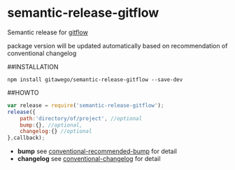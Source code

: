 # semantic-release-gitflow

Semantic release for [gitflow](https://github.com/petervanderdoes/gitflow)

package version will be updated automatically based on recommendation of conventional changelog

##INSTALLATION
```shell
npm install gitawego/semantic-release-gitflow --save-dev 
```
##HOWTO
```js
var release = require('semantic-release-gitflow');
release({
    path:'directory/of/project', //optional
    bump:{}, //optional,
    changelog:{} //optional
},callback);
```

* **bump** see [conventional-recommended-bump](https://github.com/stevemao/conventional-recommended-bump) for detail
* **changelog** see [conventional-changelog](https://github.com/ajoslin/conventional-changelog) for detail
